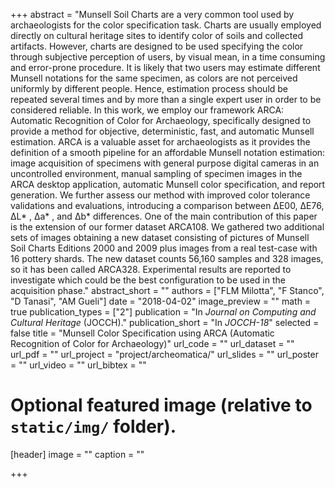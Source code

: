 +++
abstract = "Munsell Soil Charts are a very common tool used by archaeologists for the color specification task. Charts are usually employed directly on cultural heritage sites to identify color of soils and collected artifacts. However, charts are designed to be used specifying the color through subjective perception of users, by visual mean, in a time consuming and error-prone procedure. It is likely that two users may estimate different Munsell notations for the same specimen, as colors are not perceived uniformly by different people. Hence, estimation process should be repeated several times and by more than a single expert user in order to be considered reliable. In this work, we employ our framework ARCA: Automatic Recognition of Color for Archaeology, specifically designed to provide a method for objective, deterministic, fast, and automatic Munsell estimation. ARCA is a valuable asset for archaeologists as it provides the definition of a smooth pipeline for an affordable Munsell notation estimation: image acquisition of specimens with general purpose digital cameras in an uncontrolled environment, manual sampling of specimen images in the ARCA desktop application, automatic Munsell color specification, and report generation. We further assess our method with improved color tolerance validations and evaluations, introducing a comparison between ΔE00, ΔE76,  ΔL* , Δa* , and Δb* differences. One of the main contribution of this paper is the extension of our former dataset ARCA108. We gathered two additional sets of images obtaining a new dataset consisting of pictures of Munsell Soil Charts Editions 2000 and 2009 plus images from a real test-case with 16 pottery shards. The new dataset counts 56,160 samples and 328 images, so it has been called ARCA328. Experimental results are reported to investigate which could be the best configuration to be used in the acquisition phase."
abstract_short = ""
authors = ["FLM Milotta", "F Stanco", "D Tanasi", "AM Gueli"]
date = "2018-04-02"
image_preview = ""
math = true
publication_types = ["2"]
publication = "In *Journal on Computing and Cultural Heritage* (JOCCH)."
publication_short = "In *JOCCH-18*"
selected = false
title = "Munsell Color Specification using ARCA (Automatic Recognition of Color for Archaeology)"
url_code = ""
url_dataset = ""
url_pdf = ""
url_project = "project/archeomatica/"
url_slides = ""
url_poster = ""
url_video = ""
url_bibtex = ""

# Optional featured image (relative to `static/img/` folder).
[header]
image = ""
caption = ""

+++